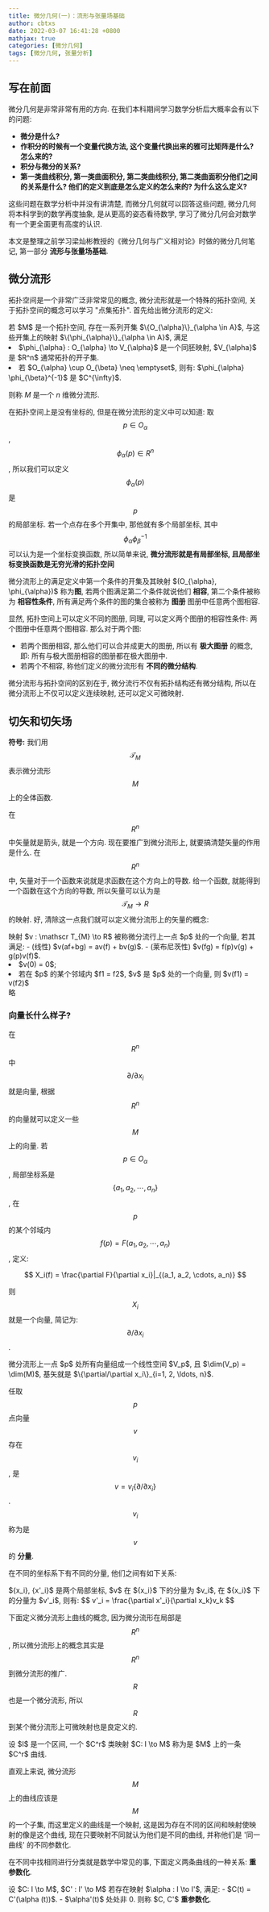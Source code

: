 ```yaml
---
title: 微分几何(一)：流形与张量场基础 
author: cbtxs
date: 2022-03-07 16:41:28 +0800
mathjax: true
categories: [微分几何]
tags: [微分几何, 张量分析]
---
```

## **写在前面**
微分几何是非常非常有用的方向. 在我们本科期间学习数学分析后大概率会有以下的问题:

- **微分是什么?**
- **作积分的时候有一个变量代换方法, 这个变量代换出来的雅可比矩阵是什么? 
  怎么来的?**
- **积分与微分的关系?**
- **第一类曲线积分, 第一类曲面积分, 第二类曲线积分,
  第二类曲面积分他们之间的关系是什么? 他们的定义到底是怎么定义的怎么来的?
  为什么这么定义?**

这些问题在数学分析中并没有讲清楚, 而微分几何就可以回答这些问题, 
微分几何将本科学到的数学再度抽象,
是从更高的姿态看待数学, 学习了微分几何会对数学有一个更全面更有高度的认识.

本文是整理之前学习梁灿彬教授的《微分几何与广义相对论》时做的微分几何笔记, 
第一部分 **流形与张量场基础**.

## **微分流形**
拓扑空间是一个非常广泛非常常见的概念, 微分流形就是一个特殊的拓扑空间,
关于拓扑空间的概念可以学习 "点集拓扑". 首先给出微分流形的定义:

<div class = "definition">
若 $M$ 是一个拓扑空间,  存在一系列开集 $\{O_{\alpha}\}_{\alpha \in A}$, 
与这些开集上的映射 $\{\phi_{\alpha}\}_{\alpha \in A}$, 满足 

<li> $\phi_{\alpha} : O_{\alpha} \to V_{\alpha}$
  是一个同胚映射, $V_{\alpha}$ 是 $R^n$ 通常拓扑的开子集. 
</li>

<li>若 $O_{\alpha} \cup O_{\beta} \neq \emptyset$, 则有: 
  $\phi_{\alpha} \phi_{\beta}^{-1}$ 是 $C^{\infty}$.
</li>

则称 $M$ 是一个 $n$ 维微分流形.
</div>

在拓扑空间上是没有坐标的, 但是在微分流形的定义中可以知道: 取 $$p \in O_{\alpha}$$, 
$$\phi_{\alpha}(p) \in R^n$$, 所以我们可以定义 $$\phi_{\alpha}(p)$$ 是 $$p$$ 的局部坐标.
若一个点存在多个开集中, 那他就有多个局部坐标, 其中 $$\phi_{\alpha}
\phi_{\beta}^{-1}$$ 可以认为是一个坐标变换函数, 所以简单来说, 
<b>微分流形就是有局部坐标, 且局部坐标变换函数是无穷光滑的拓扑空间</b>

<div class = "definition">
微分流形上的满足定义中第一个条件的开集及其映射 $(O_{\alpha}, \phi_{\alpha})$
称为<b>图</b>, 若两个图满足第二个条件就说他们 <b>相容</b>,
第二个条件被称为 <b>相容性条件</b>, 所有满足两个条件的图的集合被称为 <b>图册</b>
图册中任意两个图相容.
</div>

显然, 拓扑空间上可以定义不同的图册, 同理, 可以定义两个图册的相容性条件:
两个图册中任意两个图相容. 那么对于两个图: 
- 若两个图册相容, 那么他们可以合并成更大的图册, 所以有 **极大图册** 的概念,
即: 所有与极大图册相容的图册都在极大图册中.
- 若两个不相容, 称他们定义的微分流形有 **不同的微分结构**.

微分流形与拓扑空间的区别在于, 微分流行不仅有拓扑结构还有微分结构,
所以在微分流形上不仅可以定义连续映射, 还可以定义可微映射.
<!-- TODO 可微函数的概念和微分同胚的概念-->

## **切矢和切矢场**
**符号:** 我们用 $$\mathscr T_{M}$$ 表示微分流形 $$M$$ 上的全体函数.

在 $$R^n$$ 中矢量就是箭头, 就是一个方向. 现在要推广到微分流形上,
就要搞清楚矢量的作用是什么. 在 $$R^n$$ 中,
矢量对于一个函数来说就是求函数在这个方向上的导数. 给一个函数,
就能得到一个函数在这个方向的导数, 所以矢量可以认为是 $$\mathscr T_{M} \to R$$
的映射. 好, 清除这一点我们就可以定义微分流形上的矢量的概念:
<div class = "definition">
映射 $v : \mathscr T_{M} \to R$ 被称微分流行上一点 $p$ 处的一个向量, 若其满足:
- (线性) $v(af+bg) = av(f) + bv(g)$.
- (莱布尼茨性) $v(fg) = f(p)v(g) + g(p)v(f)$.
</div>

<div class = "property">
<li>$v(0) = 0$; </li>
<li>若在 $p$ 的某个邻域内 $f1 = f2$, $v$ 是 $p$ 处的一个向量, 
则 $v(f1) = v(f2)$</li>
</div>

<div class = "proof">  略 </div>

### **向量长什么样子?**

在 $$R^n$$ 中 $$\partial/\partial x_i$$ 就是向量, 根据 $$R^n$$ 的向量就可以定义一些
$$M$$ 上的向量. 若 $$p \in O_{\alpha}$$, 局部坐标系是 $$\{a_1, a_2, \cdots, a_n\}$$, 
在 $$p$$ 的某个邻域内 $$f(p) = F(a_1, a_2, \cdots, a_n)$$, 定义:

$$
  X_i(f) = \frac{\partial F}{\partial x_i}|_{(a_1, a_2, \cdots, a_n)}
$$

则 $$X_i$$ 就是一个向量, 简记为: $$\partial/\partial x_i$$.

<div class = "theorem">
  微分流形上一点 $p$ 处所有向量组成一个线性空间 $V_p$, 且 $\dim(V_p) =
  \dim(M)$, 基矢就是 $\{\partial/\partial x_i\}_{i=1, 2, \ldots, n}$.
</div>

任取 $$p$$ 点向量 $$v$$ 存在 $$v_i$$, 是$$v = v_i \{\partial/\partial x_i\}$$. $$v_i$$
称为是 $$v$$ 的 **分量**.

在不同的坐标系下有不同的分量, 他们之间有如下关系:
<div class = "theorem">
  ${x_i}, {x'_i}$ 是两个局部坐标, $v$ 在 ${x_i}$ 下的分量为 $v_i$, 在 ${x_i}$ 
  下的分量为 $v'_i$, 则有:
  $$
    v'_i = \frac{\partial x'_i}{\partial x_k}v_k
  $$
</div>

下面定义微分流形上曲线的概念, 因为微分流形在局部是 $$R^n$$,
所以微分流形上的概念其实是 $$R^n$$ 到微分流形的推广. $$R$$ 也是一个微分流形, 所以
$$R$$ 到某个微分流形上可微映射也是良定义的.

<div class = "definition">
设 $I$ 是一个区间, 一个 $C^r$ 类映射 $C: I \to M$ 称为是 $M$ 上的一条 
$C^r$ 曲线.
</div>

直观上来说, 微分流形 $$M$$ 上的曲线应该是 $$M$$ 的一个子集,
而这里定义的曲线是一个映射, 这是因为存在不同的区间和映射使映射的像是这个曲线,
现在只要映射不同就认为他们是不同的曲线, 并称他们是 '同一曲线' 的不同参数化.

在不同中找相同进行分类就是数学中常见的事, 下面定义两条曲线的一种关系: 
**重参数化**.

<div class = "definition">
设 $C: I \to M$, $C' : I' \to M$ 若存在映射 $\alpha : I \to I'$, 满足:
- $C(t) = C'(\alpha (t))$.
- $\alpha'(t)$ 处处非 0.
则称 $C, C'$ <b>重参数化</b>.
</div>
